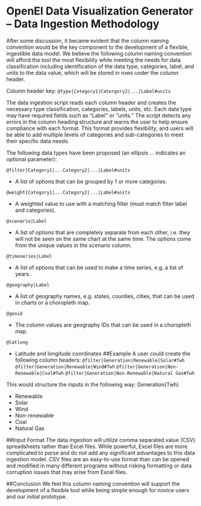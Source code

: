 # OpenEI Data Visualization Generator – Data Ingestion Methodology

After some discussion, it became evident that the column naming convention would be the key component to the development of a flexible, ingestible data model.  We believe the following column naming convention will afford the tool the most flexibility while meeting the needs for data classification including identification of the data type, categories, label, and units to the data value, which will be stored in rows under the column header.

Column header key:
`@type|Category1|Catergory2|...|Label#units`

The data ingestion script reads each column header and creates the necessary type classification, categories, labels, units, etc. Each data type may have required fields such as “Label” or “units.” The script detects any errors in the column heading structure and warns the user to help ensure compliance with each format. This format provides flexibility, and users will be able to add multiple levels of categories and sub-categories to meet their specific data needs.

The following data types have been proposed (an ellipsis ... indicates an optional parameter):

`@filter|Category1|...Category2|...|Label#units`
-	A list of options that can be grouped by 1 or more categories.

`@weight|Category1|...Category2|...|Label#units`
-	A weighted value to use with a matching filter (must match filter label and categories).

`@scenario|Label`
-	A list of options that are completely separate from each other, i.e. they will not be seen on the same chart at the same time. The options come from the unique values in the scenario column.

`@timeseries|Label`
-	A list of options that can be used to make a time series, e.g. a list of years.

`@geography|Label`
-	A list of geography names, e.g. states, counties, cities, that can be used in charts or a choropleth map.

`@geoid`
-	The column values are geography IDs that can be used in a choropleth map.

`@latlong`
-	Latitude and longitude coordinates
##Example
A user could create the following column headers:
`@filter|Generation|Renewable|Solar#Twh`
`@filter|Generation|Renewable|Wind#Twh`
`@filter|Generation|Non-Renewable|Coal#Twh`
`@filter|Generation|Non-Renewable|Natural Gas#Twh`

This would structure the inputs in the following way:
Generation(Twh)
-	Renewable
-	Solar
-	Wind
-	Non-renewable
-	Coal
-	Natural Gas

##Input Format
The data ingestion will utilize comma separated value (CSV) spreadsheets rather than Excel files. While powerful, Excel files are more complicated to parse and do not add any significant advantages to this data ingestion model. CSV files are an easy-to-use format than can be opened and modified in many different programs without risking formatting or data corruption issues that may arise from Excel files.

##Conclusion
We feel this column naming convention will support the development of a flexible tool while being simple enough for novice users and our initial prototype.
